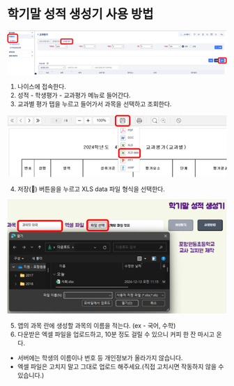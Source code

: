 # 학기말 성적 생성기 사용 방법

<p align="center">
  <img src="https://github.com/Cardanoian/test_result/blob/6cab983596e6cd3cea54c8b60b5b9804ecf2c3bb/1.png">
</p>

1. 나이스에 접속한다.
2. 성적 - 학생평가 - 교과평가 메뉴로 들어간다.
3. 교과별 평가 탭을 누르고 들어가서 과목을 선택하고 조회한다.

<p align="center">
  <img src="https://github.com/Cardanoian/test_result/blob/6cab983596e6cd3cea54c8b60b5b9804ecf2c3bb/2.png">
</p>

4. 저장(💾) 버튼을을 누르고 XLS data 파일 형식을 선택한다.

<p align="center">
  <img src="https://github.com/Cardanoian/test_result/blob/9f68f49cdb81fd57a126d05ebc29b9e9e9e5d243/3.png">
</p>

5. 앱의 과목 란에 생성할 과목의 이름을 적는다. (ex - 국어, 수학)
6. 다운받은 엑셀 파일을 업로드하고, 10분 정도 걸릴 수 있으니 커피 한 잔 마시고 온다.

- 서버에는 학생의 이름이나 번호 등 개인정보가 올라가지 않습니다.
- 엑셀 파일은 고치지 말고 그대로 업로드 해주세요.(직접 고치시면 작동하지 않을 수 있습니다.)
